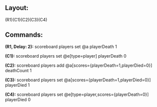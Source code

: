 ## Layout:

(R1)(C1)(C2)(C3)(C4)

## Commands:

**(R1, Delay: 2):** scoreboard players set @a playerDeath 1

**(C1):** scoreboard players set @e[type=player] playerDeath 0

**(C2):** scoreboard players add @a[scores={playerDeath=1,playerDied=0}] deathCount 1

**(C3):** scoreboard players set @a[scores={playerDeath=1,playerDied=0}] playerDied 1

**(C4):** scoreboard players set @e[type=player,scores={playerDeath=0}] playerDied 0
